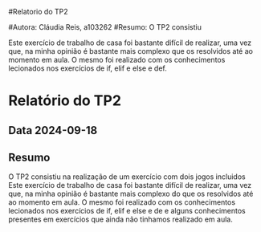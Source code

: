 #Relatorio do TP2

#Autora: Cláudia Reis, a103262
#Resumo:
O TP2 consistiu 

Este exercício de trabalho de casa foi bastante difícil de realizar, uma vez que, na minha opinião é bastante mais complexo que os resolvidos até ao momento em aula. O mesmo foi realizado com os conhecimentos lecionados nos exercícios de if, elif e else e def.
 
# Relatório do TP2
## Data 2024-09-18
## Resumo

O TP2 consistiu na realização de um exercício com dois jogos incluidos
Este exercício de trabalho de casa foi bastante difícil de realizar, uma vez que, na minha opinião é bastante mais complexo do que os resolvidos até ao momento em aula. O mesmo foi realizado com os conhecimentos lecionados nos exercícios de if, elif e else e de e alguns conhecimentos presentes em exercícios que ainda não tinhamos realizado em aula.
